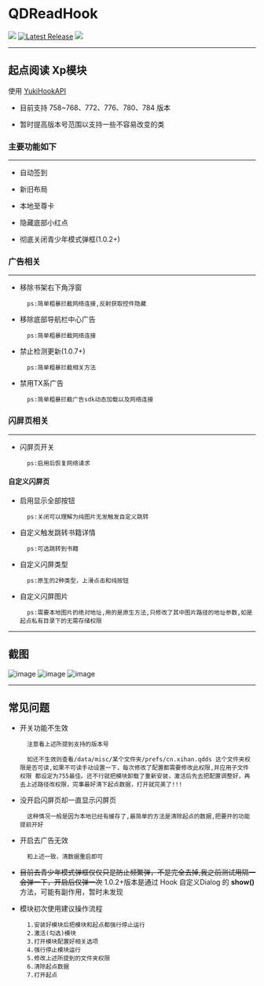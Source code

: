 # QDReadHook

![](https://img.shields.io/badge/Android-7.0%20or%20above-brightgreen.svg)
[![Latest Release](https://img.shields.io/github/release/Xposed-Modules-Repo/cn.xihan.qdds.svg)](../../releases)
![](https://img.shields.io/github/downloads/Xposed-Modules-Repo/cn.xihan.qdds/total)

---

## 起点阅读 Xp模块

使用 [YukiHookAPI](https://github.com/fankes/YukiHookAPI)

* 目前支持 758~768、772、776、780、784 版本

* 暂时提高版本号范围以支持一些不容易改变的类

### 主要功能如下

---

* 自动签到

* 新旧布局

* 本地至尊卡

* 隐藏底部小红点

* 彻底关闭青少年模式弹框(1.0.2+)

### 广告相关

---

* 移除书架右下角浮窗

        ps:简单粗暴拦截网络连接,反射获取控件隐藏

* 移除底部导航栏中心广告

        ps:简单粗暴拦截网络连接

* 禁止检测更新(1.0.7+)

        ps:简单粗暴拦截相关方法

* 禁用TX系广告

        ps:简单粗暴拦截广告sdk动态加载以及网络连接

### 闪屏页相关

---

* 闪屏页开关

        ps:启用后恢复网络请求

#### 自定义闪屏页

* 启用显示全部按钮

        ps:关闭可以理解为纯图片无发触发自定义跳转

* 自定义触发跳转书籍详情

        ps:可选跳转到书籍

* 自定义闪屏类型

        ps:原生的2种类型，上滑点击和纯按钮

* 自定义闪屏图片

        ps:需要本地图片的绝对地址,用的是原生方法,只修改了其中图片路径的地址参数,如是起点私有目录下的无需存储权限

---

## 截图

![image](https://github.com/xihan123/QDReadHook/blob/master/Screenshots/1.jpg?raw=true)
![image](https://github.com/xihan123/QDReadHook/blob/master/Screenshots/2.jpg?raw=true)
![image](https://github.com/xihan123/QDReadHook/blob/master/Screenshots/3.jpg?raw=true)

---

## 常见问题

* 开关功能不生效

        注意看上述所提到支持的版本号

        如还不生效则查看/data/misc/某个文件夹/prefs/cn.xihan.qdds 这个文件夹权限是否可读,如果不可读手动设置一下，每次修改了配置都需要修改此权限,并应用子文件 权限 都设定为755最佳。还不行就把模块卸载了重新安装，激活后先去把配置调整好，再去上述路径改权限，完事最好清下起点数据，打开就完美了!!!

* 没开启闪屏页却一直显示闪屏页

        这种情况一般是因为本地已经有缓存了,最简单的方法是清除起点的数据,把要开的功能提前开好

* 开启去广告无效

        和上述一致，清数据重启即可

* ~~目前去青少年模式弹框仅仅只是防止频繁弹，不是完全去掉,我之前测试用隔一会弹一下，开启后仅弹一次~~ 1.0.2+版本是通过 Hook 自定义Dialog 的 **show()** 方法，可能有副作用，暂时未发现

* 模块初次使用建议操作流程

        1.安装好模块后把模块和起点都强行停止运行
        2.激活(勾选)模块
        3.打开模块配置好相关选项
        4.强行停止模块运行
        5.修改上述所提到的文件夹权限
        6.清除起点数据
        7.打开起点
